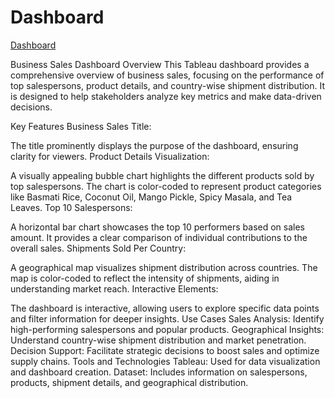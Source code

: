 # Dashboard
[Dashboard](https://public.tableau.com/views/Book1_17367099091080/Dashboard1?:language=en-US&publish=yes&:sid=&:redirect=auth&:display_count=n&:origin=viz_share_link)

Business Sales Dashboard
Overview
This Tableau dashboard provides a comprehensive overview of business sales, focusing on the performance of top salespersons, product details, and country-wise shipment distribution. It is designed to help stakeholders analyze key metrics and make data-driven decisions.

Key Features
Business Sales Title:

The title prominently displays the purpose of the dashboard, ensuring clarity for viewers.
Product Details Visualization:

A visually appealing bubble chart highlights the different products sold by top salespersons.
The chart is color-coded to represent product categories like Basmati Rice, Coconut Oil, Mango Pickle, Spicy Masala, and Tea Leaves.
Top 10 Salespersons:

A horizontal bar chart showcases the top 10 performers based on sales amount.
It provides a clear comparison of individual contributions to the overall sales.
Shipments Sold Per Country:

A geographical map visualizes shipment distribution across countries.
The map is color-coded to reflect the intensity of shipments, aiding in understanding market reach.
Interactive Elements:

The dashboard is interactive, allowing users to explore specific data points and filter information for deeper insights.
Use Cases
Sales Analysis: Identify high-performing salespersons and popular products.
Geographical Insights: Understand country-wise shipment distribution and market penetration.
Decision Support: Facilitate strategic decisions to boost sales and optimize supply chains.
Tools and Technologies
Tableau: Used for data visualization and dashboard creation.
Dataset: Includes information on salespersons, products, shipment details, and geographical distribution.
